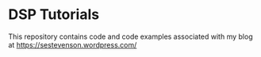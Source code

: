 # DSP Tutorials
This repository contains code and code examples associated with my blog at https://sestevenson.wordpress.com/


